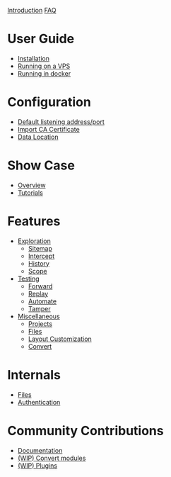 [Introduction](./introduction.md)
[FAQ](./faq.md)

# User Guide

- [Installation](./user_guide/installation.md)
- [Running on a VPS](./user_guide/vps.md)
- [Running in docker](./user_guide/docker.md)

# Configuration

- [Default listening address/port](./configuration/default_listening_address.md)
- [Import CA Certificate](./configuration/import_ca_certificate.md)
- [Data Location](./configuration/data_location.md)

# Show Case

- [Overview](./show_case/overview.md)
- [Tutorials](./show_case/tutorials.md)

# Features

- [Exploration]()
  - [Sitemap](./features/exploration/sitemap.md)
  - [Intercept](./features/exploration/intercept.md)
  - [History](./features/exploration/history.md)
  - [Scope](./features/exploration/scope.md)
- [Testing]()
  - [Forward](./features/testing/forward.md)
  - [Replay](./features/testing/replay.md)
  - [Automate](./features/testing/automate.md)
  - [Tamper](./features/testing/tamper.md)
- [Miscellaneous]()
  - [Projects](./features/misc/projects.md)
  - [Files](./features/misc/files.md)
  - [Layout Customization](./features/misc/layout.md)
  - [Convert](./features/misc/convert.md)

# Internals

- [Files](./internals/files.md)
- [Authentication](./internals/authentication.md)

# Community Contributions

- [Documentation](./contributions/documentation.md)
- [(WIP) Convert modules](./contributions/convert_modules.md)
- [(WIP) Plugins](./contributions/plugins.md)
